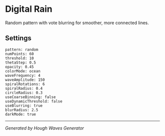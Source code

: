 # Digital Rain

Random pattern with vote blurring for smoother, more connected lines.

## Settings

```
pattern: random
numPoints: 60
threshold: 10
thetaStep: 0.5
opacity: 0.45
colorMode: ocean
waveFrequency: 4
waveAmplitude: 150
spiralRotations: 6
spiralRadius: 0.4
circleRadius: 0.3
useCoarseBinning: false
useDynamicThreshold: false
useBlurring: true
blurRadius: 2.5
darkMode: true
```

---

*Generated by Hough Waves Generator*
